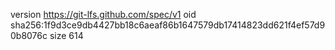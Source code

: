 version https://git-lfs.github.com/spec/v1
oid sha256:1f9d3ce9db4427bb18c6aeaf86b1647579db17414823dd621f4ef57d90b8076c
size 614
